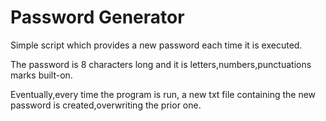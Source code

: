 # Password Generator

Simple script which provides a new password each time it is executed.

The password is 8 characters long and it is letters,numbers,punctuations marks built-on.

Eventually,every time the program is run, a new txt file containing the new password is created,overwriting the prior one.